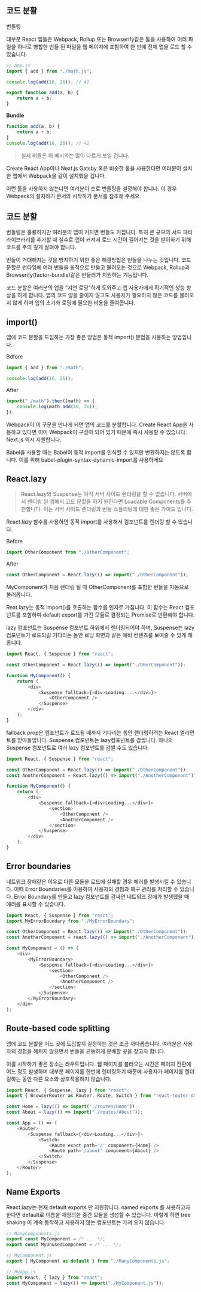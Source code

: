 ## 코드 분활

번들링

대부분 React 앱들은 Webpack, Rollup 또는 Browserify같은 툴을 사용하여 여러 파일을 하나로 병합한 번들 된 파일을 웹 페이지에 포함하여 한 번에 전체 앱을 로드 할 수 있습니다.

```js
// app.js
import { add } from "./math.js";

console.log(add(16, 26)); // 42
```

```js
export function add(a, b) {
	return a + b;
}
```

**Bundle**

```js
function add(a, b) {
	return a + b;
}
console.log(add(16, 26)); // 42
```

> 실제 버들은 위 예시와는 많이 다르게 보일 겁니다.

Create React App이나 Next.js Gatsby 혹은 비슷한 툴을 사용한다면 여러분이 설치한 앱에서 Webpack을 같이 설치했을 겁니다.

이런 툴을 사용하지 않는다면 여러분이 슷로 번들링을 설정해야 합니다. 이 경우 Webpack의 설치하기 문서와 시작하기 문서를 참조해 주세요.

## 코드 분할

번들링은 훌륭하지만 여러분의 앱이 커지면 번들도 커집니다. 특히 큰 규모의 서드 파티 라이브러리를 추가할 때 실수로 앱이 커져서 로드 시간이 길어지는 것을 받이하기 위해 코드를 주의 깊게 살펴야 합니다.

번들이 거대해지는 것을 방지하기 위한 좋은 해결방법은 번들을 나누는 것입니다. 코드 분할은 런타임에 여러 번들을 동적으로 만들고 불러오는 것으로 Webpack, Rollup과 Browserify(factor-bundle)같은 번들러가 지원하는 기능입니다.

코드 분할은 여러분의 앱을 "지연 로딩"하게 도와주고 앱 사용자에게 획기적인 성능 향상을 하게 합니다. 앱의 코드 양을 줄이지 않고도 사용자가 필요하지 않은 코드를 불러오지 않게 하며 입의 초기화 로딩에 필요한 비용을 줄여줍니다.

## import()

앱에 코드 분할을 도입하는 가장 좋은 방법은 동적 import() 문법을 사용하는 방법입니다.

Bdfore

```js
import { add } from "./math";

console.log(add(16, 26));
```

After

```js
import("./math").then((math) => {
	console.log(math.add(16, 26));
});
```

Webpack이 이 구문을 만나게 되면 앱의 코드를 분할합니다. Create React App을 사용하고 있다면 이미 Webpack이 구성이 되어 있기 때문에 즉시 사용할 수 있습니다. Next.js 역시 지원합니다.

Babel을 사용할 때는 Babel이 동적 import를 인식할 수 있지만 변환하지는 않도록 합니다. 이를 위해 babel-plugin-syntax-dynamic-import를 사용하세요

## React.lazy

> React.lazy와 Suspense는 아직 서버 사이드 렌더링을 할 수 없습니다. 서버에서 렌더링 된 앱에서 코드 분할을 하기 원한다면 Loadable Components를 추천합니다. 이는 서버 사이드 렌더링과 번들 스플리팅에 대한 좋은 가이드 입니다.

React.lazy 함수를 사용하면 동적 import를 사용해서 컴포넌트를 렌더링 할 수 있습니다.

Before

```js
import OtherComponent from "./OtherComponent";
```

After

```js
const OtherComponent = React.lazy(() => import("./OtherComponent"));
```

MyComponent가 처음 렌더링 될 때 OtherComponent를 포함한 번들을 자동으로 불러옵니다.

Reat.lazy는 동적 import()를 호출하는 함수를 인자로 가집니다. 이 함수는 React 컴포넌트를 포함하며 default export를 가진 모듈로 결정되는 Promise로 반환해야 합니다.

lazy 컴포넌트는 Suspense 컴포넌트 하위에서 렌더링되어야 하며, Suspense는 lazy 컴포넌트가 로드되길 기다리는 동안 로딩 화면과 같은 예비 컨텐츠를 보여줄 수 있게 해줍니다.

```js
import React, { Suspense } from "react";

const OtherComponent = React.lazy(() => import("./OherComponent"));

function MyComponent() {
	return (
		<div>
			<Suspense fallback={<div>Loading....</div>}>
				<OtherComponent />
			</Suspense>
		</div>
	);
}
```

fallback prop은 컴포넌트가 로드될 때까지 기다리는 동안 렌더링하려는 React 엘리먼트를 받아들입니다.
Suspense 컴포넌트는 lazy컴포넌트를 감쌉니다. 하나의 Suspense 컴포넌트로 여러 lazy 컴포넌트를 감쌀 수도 있습니다.

```js
import React, { Suspense } from "react";

const OtherComponent = React.lazy(() => import("./OtherComponent"));
const AnotherComponent = React.lazy(() => import("./AnotherComponent"));

function MyComponent() {
	return (
		<div>
			<Suspense fallback={<div>Loading...</div>}>
				<section>
					<OtherComponent />
					<AnotherComponent />
				</section>
			</Suspense>
		</div>
	);
}
```

## Error boundaries

네트워크 장애같은 이유로 다른 모듈을 로드에 실패할 경우 에러를 발생시킬 수 있습니다. 이때 Error Boundaries를 이용하여 사용자의 경험과 복구 관리를 처리할 수 있습니다.
Error Boundary를 만들고 lazy 컴포넌트를 감싸면 네트워크 장애가 발생했을 때 에러를 표시할 수 있습니다.

```js
import React, { Suspense } from "react";
import MyErrorBoundary from "./MyErrorBoundary";

const OtherComponent = React.lazy(() => import("./OtherComponent"));
const AnotherComponent = react.lazy(() => import("./AnotherComponent"));

const MyComponent = () => (
	<div>
		<MyErrorBoundary>
			<Suspense fallback={<div>Loading...</div>}>
				<section>
					<OtherComponent />
					<AnotherComponent />
				</section>
			</Suspense>
		</MyErrorBoundary>
	</div>
);
```

## Route-based code splitting

앱에 코드 분할을 어느 곳에 도입할지 결정하는 것은 조금 까다롭습니다. 여러분은 사용자의 경험을 해치지 않으면서 번들을 균등하게 분배할 곳을 찾고자 합니다.

이를 시작하기 좋은 장소는 라우트입니다. 웹 페이지를 불러오는 시간은 페이지 전환에 어느 정도 발생하며 대부분 페이지를 한번에 렌더링하기 때문에 사용자가 페이지를 렌더링하는 동안 다른 요소와 상호작용하지 않습니다.

```js
import React, { Suspense, lazy } from "react";
import { BrowserRouter as Router, Route, Switch } from "react-router-dom";

const Home = lazy(() => import("./routes/Home"));
const About = lazy(() => import("./routes/About"));

const App = () => (
	<Router>
		<Suspense fallback={<div>Loading...</div>}>
			<Switch>
				<Route exact path='/' component={Home} />
				<Route path='/about' component={About} />
			</Switch>
		</Suspense>
	</Router>
);
```

## Name Exports

React.lazy는 현재 default exports 만 지원합니다. named exports 를 사용하고자 한다면 default로 이름을 재정의한 중간 모듈을 생성할 수 있습니다. 이렇게 하면 tree shaking 이 계속 동작하고 사용하지 않는 컴포넌트는 가져 오지 않습니다.

```js
// ManyComponents.js
export const MyComponent = /* ... */;
export const MyUnusedComponent = /* ... */;
```

```js
// MyComponent.js
export { MyComponent as default } from "./ManyComponents.js";
```

```js
// MyApp.js
import React, { lazy } from "react";
const MyComponent = lazy(() => import("./MyComponent.js"));
```
